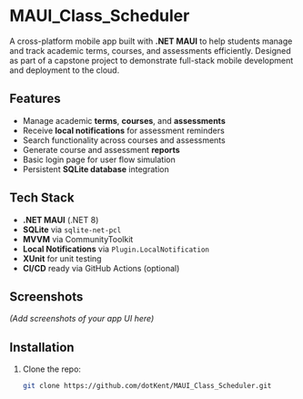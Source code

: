 # MAUI_Class_Scheduler 

A cross-platform mobile app built with **.NET MAUI** to help students manage and track academic terms, courses, and assessments efficiently. Designed as part of a capstone project to demonstrate full-stack mobile development and deployment to the cloud.

## Features

-  Manage academic **terms**, **courses**, and **assessments**
-  Receive **local notifications** for assessment reminders
-  Search functionality across courses and assessments
-  Generate course and assessment **reports**
-  Basic login page for user flow simulation
-  Persistent **SQLite database** integration

## Tech Stack

- **.NET MAUI** (.NET 8)
- **SQLite** via `sqlite-net-pcl`
- **MVVM** via CommunityToolkit
- **Local Notifications** via `Plugin.LocalNotification`
- **XUnit** for unit testing
- **CI/CD** ready via GitHub Actions (optional)

## Screenshots

*(Add screenshots of your app UI here)*

## Installation

1. Clone the repo:
   ```bash
   git clone https://github.com/dotKent/MAUI_Class_Scheduler.git
